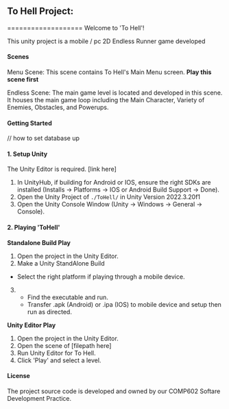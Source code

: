 ## To Hell Project:
===================
Welcome to 'To Hell'!

This unity project is a mobile / pc 2D Endless Runner game developed 

#### Scenes

Menu Scene:
This scene contains To Hell's Main Menu screen. **Play this scene first**

Endless Scene:
The main game level is located and developed in this scene. It houses the main game loop including the Main Character, Variety of Enemies, Obstacles, and Powerups.

#### Getting Started 
// how to set database up

#### 1. Setup Unity
The Unity Editor is required. [link here]

1. In UnityHub, if building for Android or IOS, ensure the right SDKs are installed (Installs -> Platforms -> IOS or Android Build Support -> Done).
2. Open the Unity Project of `./ToHell/` in Unity Version 2022.3.20f1
3. Open the Unity Console Window (Unity -> Windows -> General -> Console).

#### 2. Playing 'ToHell'
**Standalone Build Play**
1. Open the project in the Unity Editor.
2. Make a Unity StandAlone Build
  - Select the right platform if playing through a mobile device.
3.  - Find the executable and run.
    - Transfer .apk (Android) or .ipa (IOS) to mobile device and setup then run as directed.

**Unity Editor Play**
1. Open the project in the Unity Editor.
2. Open the scene of [filepath here]
3. Run Unity Editor for To Hell.
4. Click 'Play' and select a level.

#### License
The project source code is developed and owned by our COMP602 Softare Development Practice.

